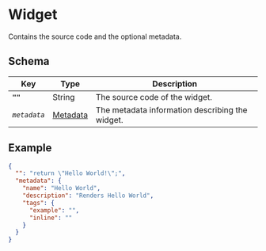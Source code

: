 # Widget

Contains the source code and the optional metadata.

## Schema

| Key          | Type                              | Description                                     |
|--------------|-----------------------------------|-------------------------------------------------|
| **`""`**     | String                            | The source code of the widget.                  |
| _`metadata`_ | [Metadata](../common/Metadata.md) | The metadata information describing the widget. |

## Example

```json
{
  "": "return \"Hello World!\";",
  "metadata": {
    "name": "Hello World",
    "description": "Renders Hello World",
    "tags": {
      "example": "",
      "inline": ""
    }
  }
}
```

